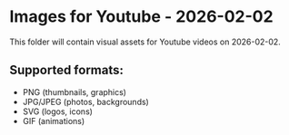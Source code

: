 # Images for Youtube - 2026-02-02

This folder will contain visual assets for Youtube videos on 2026-02-02.

## Supported formats:
- PNG (thumbnails, graphics)
- JPG/JPEG (photos, backgrounds)
- SVG (logos, icons)
- GIF (animations)
